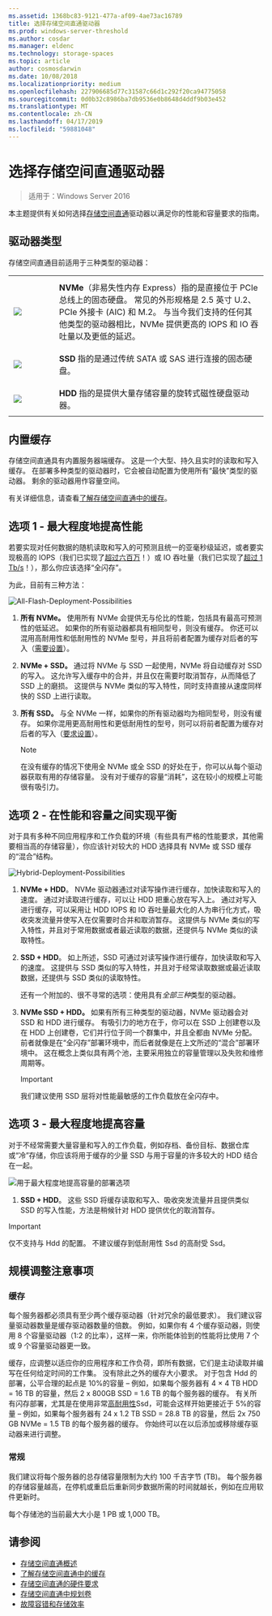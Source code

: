 ```yaml
---
ms.assetid: 1368bc83-9121-477a-af09-4ae73ac16789
title: 选择存储空间直通驱动器
ms.prod: windows-server-threshold
ms.author: cosdar
ms.manager: eldenc
ms.technology: storage-spaces
ms.topic: article
author: cosmosdarwin
ms.date: 10/08/2018
ms.localizationpriority: medium
ms.openlocfilehash: 227906685d77c31587c66d1c292f20ca94775058
ms.sourcegitcommit: 0d0b32c8986ba7db9536e0b8648d4ddf9b03e452
ms.translationtype: MT
ms.contentlocale: zh-CN
ms.lasthandoff: 04/17/2019
ms.locfileid: "59881048"
---
```

# <a name="choosing-drives-for-storage-spaces-direct"></a>选择存储空间直通驱动器

>适用于：Windows Server 2016

本主题提供有关如何选择[存储空间直通](storage-spaces-direct-overview.md)驱动器以满足你的性能和容量要求的指南。

## <a name="drive-types"></a>驱动器类型

存储空间直通目前适用于三种类型的驱动器：

<table>
    <tr style="border: 0;">
        <td style="padding: 10px; border: 0; width:70px">
            <img src="media/understand-the-cache/NVMe-100px.png">
        </td>
        <td style="padding: 10px; border: 0;" valign="middle">
            <b>NVMe</b>（非易失性内存 Express）指的是直接位于 PCIe 总线上的固态硬盘。 常见的外形规格是 2.5 英寸 U.2、PCIe 外接卡 (AIC) 和 M.2。 与当今我们支持的任何其他类型的驱动器相比，NVMe 提供更高的 IOPS 和 IO 吞吐量以及更低的延迟。
        </td>
    </tr>
    <tr style="border: 0;">
        <td style="padding: 10px; border: 0; width:70px" >
            <img src="media/understand-the-cache/SSD-100px.png">
        </td>
        <td style="padding: 10px; border: 0;" valign="middle">
            <b>SSD</b> 指的是通过传统 SATA 或 SAS 进行连接的固态硬盘。
        </td>
    </tr>
    <tr style="border: 0;">
        <td style="padding: 10px; border: 0; width:70px">
            <img src="media/understand-the-cache/HDD-100px.png">
        </td>
        <td style="padding: 10px; border: 0;" valign="middle">
            <b>HDD</b> 指的是提供大量存储容量的旋转式磁性硬盘驱动器。
        </td>
    </tr>
</table>

## <a name="built-in-cache"></a>内置缓存

存储空间直通具有内置服务器端缓存。 这是一个大型、持久且实时的读取和写入缓存。 在部署多种类型的驱动器时，它会被自动配置为使用所有“最快”类型的驱动器。 剩余的驱动器用作容量空间。

有关详细信息，请查看[了解存储空间直通中的缓存](understand-the-cache.md)。

## <a name="option-1--maximizing-performance"></a>选项 1 - 最大程度地提高性能

若要实现对任何数据的随机读取和写入的可预测且统一的亚毫秒级延迟，或者要实现极高的 IOPS（我们已实现了[超过六百万](https://www.youtube.com/watch?v=0LviCzsudGY&t=28m)！）或 IO 吞吐量（我们已实现了[超过 1 Tb/s](https://www.youtube.com/watch?v=-LK2ViRGbWs&t=16m50s)！），那么你应该选择“全闪存”。

为此，目前有三种方法：

![All-Flash-Deployment-Possibilities](media/choosing-drives-and-resiliency-types/All-Flash-Deployment-Possibilities.png)

1. **所有 NVMe。** 使用所有 NVMe 会提供无与伦比的性能，包括具有最高可预测性的低延迟。 如果你的所有驱动器都具有相同型号，则没有缓存。 你还可以混用高耐用性和低耐用性的 NVMe 型号，并且将前者配置为缓存对后者的写入（[需要设置](understand-the-cache.md#manual)）。

2. **NVMe + SSD。** 通过将 NVMe 与 SSD 一起使用，NVMe 将自动缓存对 SSD 的写入。 这允许写入缓存中的合并，并且仅在需要时取消暂存，从而降低了 SSD 上的磨损。 这提供与 NVMe 类似的写入特性，同时支持直接从速度同样快的 SSD 上进行读取。

3. **所有 SSD。** 与全 NVMe 一样，如果你的所有驱动器均为相同型号，则没有缓存。 如果你混用更高耐用性和更低耐用性的型号，则可以将前者配置为缓存对后者的写入（[要求设置](understand-the-cache.md#manual)）。

   >[!NOTE]
   > 在没有缓存的情况下使用全 NVMe 或全 SSD 的好处在于，你可以从每个驱动器获取有用的存储容量。 没有对于缓存的容量“消耗”，这在较小的规模上可能很有吸引力。

## <a name="option-2--balancing-performance-and-capacity"></a>选项 2 - 在性能和容量之间实现平衡

对于具有多种不同应用程序和工作负载的环境（有些具有严格的性能要求，其他需要相当高的存储容量），你应该针对较大的 HDD 选择具有 NVMe 或 SSD 缓存的“混合”结构。

![Hybrid-Deployment-Possibilities](media/choosing-drives-and-resiliency-types/Hybrid-Deployment-Possibilities.png)

1. **NVMe + HDD**。 NVMe 驱动器通过对读写操作进行缓存，加快读取和写入的速度。 通过对读取进行缓存，可以让 HDD 把重心放在写入上。 通过对写入进行缓存，可以采用让 HDD IOPS 和 IO 吞吐量最大化的人为串行化方式，吸收突发流量并使写入在仅需要时合并和取消暂存。 这提供与 NVMe 类似的写入特性，并且对于常用数据或者最近读取的数据，还提供与 NVMe 类似的读取特性。

2. **SSD + HDD**。 如上所述，SSD 可通过对读写操作进行缓存，加快读取和写入的速度。 这提供与 SSD 类似的写入特性，并且对于经常读取数据或最近读取数据，还提供与 SSD 类似的读取特性。

    还有一个附加的、很不寻常的选项：使用具有*全部三种*类型的驱动器。

3. **NVMe SSD + HDD。** 如果有所有三种类型的驱动器，NVMe 驱动器会对 SSD 和 HDD 进行缓存。 有吸引力的地方在于，你可以在 SSD 上创建卷以及在 HDD 上创建卷，它们并行位于同一个群集中，并且全都由 NVMe 分配。 前者就像是在“全闪存”部署环境中，而后者就像是在上文所述的“混合”部署环境中。 这在概念上类似具有两个池，主要采用独立的容量管理以及失败和维修周期等。

   >[!IMPORTANT]
   > 我们建议使用 SSD 层将对性能最敏感的工作负载放在全闪存中。

## <a name="option-3--maximizing-capacity"></a>选项 3 - 最大程度地提高容量

对于不经常需要大量容量和写入的工作负载，例如存档、备份目标、数据仓库或“冷”存储，你应该将用于缓存的少量 SSD 与用于容量的许多较大的 HDD 结合在一起。

![用于最大程度地提高容量的部署选项](media/choosing-drives-and-resiliency-types/maximizing-capacity.png)

1. **SSD + HDD**。 这些 SSD 将缓存读取和写入、吸收突发流量并且提供类似 SSD 的写入性能，方法是稍候针对 HDD 提供优化的取消暂存。

>[!IMPORTANT]
>仅不支持与 Hdd 的配置。 不建议缓存到低耐用性 Ssd 的高耐受 Ssd。

## <a name="sizing-considerations"></a>规模调整注意事项

### <a name="cache"></a>缓存

每个服务器都必须具有至少两个缓存驱动器（针对冗余的最低要求）。 我们建议容量驱动器数量是缓存驱动器数量的倍数。 例如，如果你有 4 个缓存驱动器，则使用 8 个容量驱动器（1:2 的比率），这样一来，你所能体验到的性能将比使用 7 个或 9 个容量驱动器更一致。

缓存，应调整以适应你的应用程序和工作负荷，即所有数据，它们是主动读取并编写在任何给定时间的工作集。 没有除此之外的缓存大小要求。 对于包含 Hdd 的部署，公平合理的起点是 10%的容量 – 例如，如果每个服务器有 4 × 4 TB HDD = 16 TB 的容量，然后 2 x 800GB SSD = 1.6 TB 的每个服务器的缓存。 有关所有闪存部署，尤其是在使用非常[高耐用性](https://blogs.technet.microsoft.com/filecab/2017/08/11/understanding-dwpd-tbw/)Ssd，可能会这样开始更接近于 5%的容量 – 例如，如果每个服务器有 24 x 1.2 TB SSD = 28.8 TB 的容量，然后 2x 750 GB NVMe = 1.5 TB 的每个服务器的缓存。 你始终可以在以后添加或移除缓存驱动器来进行调整。

### <a name="general"></a>常规

我们建议将每个服务器的总存储容量限制为大约 100 千吉字节 (TB)。 每个服务器的存储容量越高，在停机或重启后重新同步数据所需的时间就越长，例如在应用软件更新时。

每个存储池的当前最大大小是 1 PB 或 1,000 TB。

## <a name="see-also"></a>请参阅

- [存储空间直通概述](storage-spaces-direct-overview.md)
- [了解存储空间直通中的缓存](understand-the-cache.md)
- [存储空间直通的硬件要求](storage-spaces-direct-hardware-requirements.md)
- [存储空间直通中规划卷](plan-volumes.md)
- [故障容错和存储效率](storage-spaces-fault-tolerance.md)
